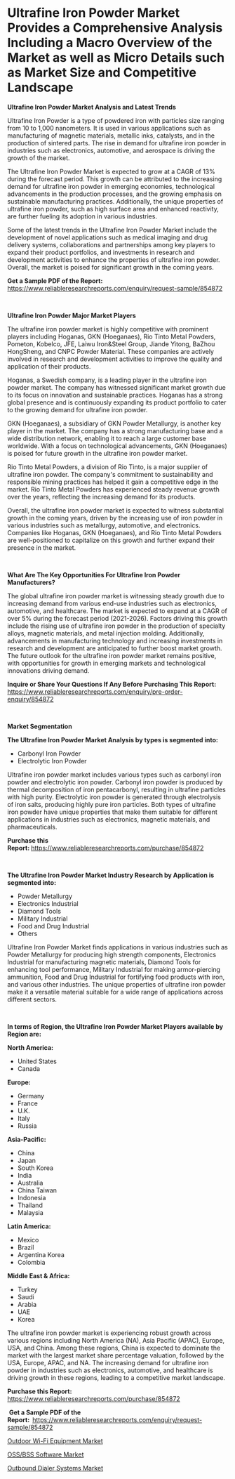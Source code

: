 <p><h1>Ultrafine Iron Powder Market Provides a Comprehensive Analysis Including a Macro Overview of the Market as well as Micro Details such as Market Size and Competitive Landscape</h1></p><p><strong>Ultrafine Iron Powder Market Analysis and Latest Trends</strong></p>
<p><p>Ultrafine Iron Powder is a type of powdered iron with particles size ranging from 10 to 1,000 nanometers. It is used in various applications such as manufacturing of magnetic materials, metallic inks, catalysts, and in the production of sintered parts. The rise in demand for ultrafine iron powder in industries such as electronics, automotive, and aerospace is driving the growth of the market.</p><p>The Ultrafine Iron Powder Market is expected to grow at a CAGR of 13% during the forecast period. This growth can be attributed to the increasing demand for ultrafine iron powder in emerging economies, technological advancements in the production processes, and the growing emphasis on sustainable manufacturing practices. Additionally, the unique properties of ultrafine iron powder, such as high surface area and enhanced reactivity, are further fueling its adoption in various industries.</p><p>Some of the latest trends in the Ultrafine Iron Powder Market include the development of novel applications such as medical imaging and drug delivery systems, collaborations and partnerships among key players to expand their product portfolios, and investments in research and development activities to enhance the properties of ultrafine iron powder. Overall, the market is poised for significant growth in the coming years.</p></p>
<p><strong>Get a Sample PDF of the Report:&nbsp;</strong> <a href="https://www.reliableresearchreports.com/enquiry/request-sample/854872">https://www.reliableresearchreports.com/enquiry/request-sample/854872</a></p>
<p>&nbsp;</p>
<p><strong>Ultrafine Iron Powder Major Market Players</strong></p>
<p><p>The ultrafine iron powder market is highly competitive with prominent players including Hoganas, GKN (Hoeganaes), Rio Tinto Metal Powders, Pometon, Kobelco, JFE, Laiwu Iron&Steel Group, Jiande Yitong, BaZhou HongSheng, and CNPC Powder Material. These companies are actively involved in research and development activities to improve the quality and application of their products.</p><p>Hoganas, a Swedish company, is a leading player in the ultrafine iron powder market. The company has witnessed significant market growth due to its focus on innovation and sustainable practices. Hoganas has a strong global presence and is continuously expanding its product portfolio to cater to the growing demand for ultrafine iron powder.</p><p>GKN (Hoeganaes), a subsidiary of GKN Powder Metallurgy, is another key player in the market. The company has a strong manufacturing base and a wide distribution network, enabling it to reach a large customer base worldwide. With a focus on technological advancements, GKN (Hoeganaes) is poised for future growth in the ultrafine iron powder market.</p><p>Rio Tinto Metal Powders, a division of Rio Tinto, is a major supplier of ultrafine iron powder. The company's commitment to sustainability and responsible mining practices has helped it gain a competitive edge in the market. Rio Tinto Metal Powders has experienced steady revenue growth over the years, reflecting the increasing demand for its products.</p><p>Overall, the ultrafine iron powder market is expected to witness substantial growth in the coming years, driven by the increasing use of iron powder in various industries such as metallurgy, automotive, and electronics. Companies like Hoganas, GKN (Hoeganaes), and Rio Tinto Metal Powders are well-positioned to capitalize on this growth and further expand their presence in the market.</p></p>
<p>&nbsp;</p>
<p><strong>What Are The Key Opportunities For Ultrafine Iron Powder Manufacturers?</strong></p>
<p><p>The global ultrafine iron powder market is witnessing steady growth due to increasing demand from various end-use industries such as electronics, automotive, and healthcare. The market is expected to expand at a CAGR of over 5% during the forecast period (2021-2026). Factors driving this growth include the rising use of ultrafine iron powder in the production of specialty alloys, magnetic materials, and metal injection molding. Additionally, advancements in manufacturing technology and increasing investments in research and development are anticipated to further boost market growth. The future outlook for the ultrafine iron powder market remains positive, with opportunities for growth in emerging markets and technological innovations driving demand.</p></p>
<p><strong>Inquire or Share Your Questions If Any Before Purchasing This Report:</strong> <a href="https://www.reliableresearchreports.com/enquiry/pre-order-enquiry/854872">https://www.reliableresearchreports.com/enquiry/pre-order-enquiry/854872</a></p>
<p>&nbsp;</p>
<p><strong>Market Segmentation</strong></p>
<p><strong>The Ultrafine Iron Powder Market Analysis by types is segmented into:</strong></p>
<p><ul><li>Carbonyl Iron Powder</li><li>Electrolytic Iron Powder</li></ul></p>
<p><p>Ultrafine iron powder market includes various types such as carbonyl iron powder and electrolytic iron powder. Carbonyl iron powder is produced by thermal decomposition of iron pentacarbonyl, resulting in ultrafine particles with high purity. Electrolytic iron powder is generated through electrolysis of iron salts, producing highly pure iron particles. Both types of ultrafine iron powder have unique properties that make them suitable for different applications in industries such as electronics, magnetic materials, and pharmaceuticals.</p></p>
<p><strong>Purchase this Report:&nbsp;</strong><a href="https://www.reliableresearchreports.com/purchase/854872">https://www.reliableresearchreports.com/purchase/854872</a></p>
<p>&nbsp;</p>
<p><strong>The Ultrafine Iron Powder Market Industry Research by Application is segmented into:</strong></p>
<p><ul><li>Powder Metallurgy</li><li>Electronics Industrial</li><li>Diamond Tools</li><li>Military Industrial</li><li>Food and Drug Industrial</li><li>Others</li></ul></p>
<p><p>Ultrafine Iron Powder Market finds applications in various industries such as Powder Metallurgy for producing high strength components, Electronics Industrial for manufacturing magnetic materials, Diamond Tools for enhancing tool performance, Military Industrial for making armor-piercing ammunition, Food and Drug Industrial for fortifying food products with iron, and various other industries. The unique properties of ultrafine iron powder make it a versatile material suitable for a wide range of applications across different sectors.</p></p>
<p>&nbsp;</p>
<p><strong>In terms of Region, the Ultrafine Iron Powder Market Players available by Region are:</strong></p>
<p>
    <p> <strong> North America: </strong>
        <ul>
            <li>United States</li>
            <li>Canada</li>
        </ul>
        </p> 
    <p> <strong> Europe: </strong>
        <ul>
            <li>Germany</li>
            <li>France</li>
            <li>U.K.</li>
            <li>Italy</li>
            <li>Russia</li>
        </ul>
        </p> 
    <p> <strong> Asia-Pacific: </strong>
        <ul>
            <li>China</li>
            <li>Japan</li>
            <li>South Korea</li>
            <li>India</li>
            <li>Australia</li>
            <li>China Taiwan</li>
            <li>Indonesia</li>
            <li>Thailand</li>
            <li>Malaysia</li>
        </ul>
        </p> 
    <p> <strong> Latin America: </strong>
        <ul>
            <li>Mexico</li>
            <li>Brazil</li>
            <li>Argentina Korea</li>
            <li>Colombia</li>
        </ul>
        </p> 
    <p> <strong> Middle East & Africa: </strong>
        <ul>
            <li>Turkey</li>
            <li>Saudi</li>
            <li>Arabia</li>
            <li>UAE</li>
            <li>Korea</li>
        </ul>
    </p>
    </p>
<p><p>The ultrafine iron powder market is experiencing robust growth across various regions including North America (NA), Asia Pacific (APAC), Europe, USA, and China. Among these regions, China is expected to dominate the market with the largest market share percentage valuation, followed by the USA, Europe, APAC, and NA. The increasing demand for ultrafine iron powder in industries such as electronics, automotive, and healthcare is driving growth in these regions, leading to a competitive market landscape.</p></p>
<p><strong>Purchase this Report: </strong><a href="https://www.reliableresearchreports.com/purchase/854872">https://www.reliableresearchreports.com/purchase/854872</a></p>
<p>&nbsp;<strong>Get a Sample PDF of the Report:&nbsp;&nbsp;</strong><a href="https://www.reliableresearchreports.com/enquiry/request-sample/854872">https://www.reliableresearchreports.com/enquiry/request-sample/854872</a></p>
<p><strong></strong></p>
<p><p><a href="https://view.publitas.com/reportprime-1/decoding-the-outdoor-wi-fi-equipment-market-a-deep-dive-into-the-latest-market-trends-market-segmentation-and-competitive-analysis/">Outdoor Wi-Fi Equipment Market</a></p><p><a href="https://view.publitas.com/reportprime-1/oss-bss-software-market-size-global-industry-overview-market-segmentation-and-forecast-2023-to-2030/">OSS/BSS Software Market</a></p><p><a href="https://view.publitas.com/reportprime-1/outbound-dialer-systems-market-size-furnishes-valuable-information-encompassing-market-share-market-trends-and-projections-spanning-from-2023-to-2030/">Outbound Dialer Systems Market</a></p></p>